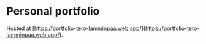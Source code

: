 # Personal portfolio

Hosted at [https://portfolio-tero-lamminpaa.web.app/](https://portfolio-tero-lamminpaa.web.app/).